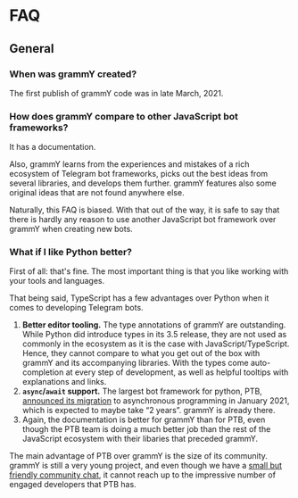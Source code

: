 # FAQ

## General

### When was grammY created?

The first publish of grammY code was in late March, 2021.

### How does grammY compare to other JavaScript bot frameworks?

It has a documentation.

Also, grammY learns from the experiences and mistakes of a rich ecosystem of Telegram bot frameworks, picks out the best ideas from several libraries, and develops them further.
grammY features also some original ideas that are not found anywhere else.

Naturally, this FAQ is biased.
With that out of the way, it is safe to say that there is hardly any reason to use another JavaScript bot framework over grammY when creating new bots.

### What if I like Python better?

First of all: that's fine.
The most important thing is that you like working with your tools and languages.

That being said, TypeScript has a few advantages over Python when it comes to developing Telegram bots.

1. **Better editor tooling.** The type annotations of grammY are outstanding.
   While Python did introduce types in its 3.5 release, they are not used as commonly in the ecosystem as it is the case with JavaScript/TypeScript.
   Hence, they cannot compare to what you get out of the box with grammY and its accompanying libraries.
   With the types come auto-completion at every step of development, as well as helpful tooltips with explanations and links.
2. **`async`/`await` support.** The largest bot framework for python, PTB, [announced its migration](https://telegram.me/pythontelegrambotchannel/94) to asynchronous programming in January 2021, which is expected to maybe take “2 years”. grammY is already there.
3. Again, the documentation is better for grammY than for PTB, even though the PTB team is doing a much better job than the rest of the JavaScript ecosystem with their libaries that preceded grammY.

The main advantage of PTB over grammY is the size of its community.
grammY is still a very young project, and even though we have a [small but friendly community chat](https://telegram.me/grammyjs), it cannot reach up to the impressive number of engaged developers that PTB has.
